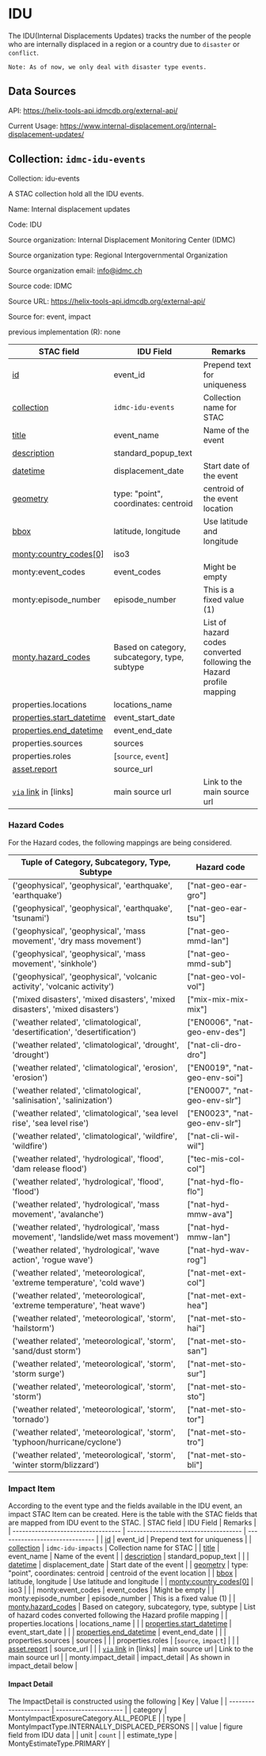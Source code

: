 # IDU

The IDU(Internal Displacements Updates) tracks the number of the people who are internally displaced in a region or a country due to `disaster` or `conflict`.

```text
Note: As of now, we only deal with disaster type events.
```

## Data Sources

API: <https://helix-tools-api.idmcdb.org/external-api/>

Current Usage: <https://www.internal-displacement.org/internal-displacement-updates/>

## Collection: `idmc-idu-events`

Collection: idu-events

A STAC collection hold all the IDU events.

Name: Internal displacement updates

Code: IDU

Source organization: Internal Displacement Monitoring Center (IDMC)

Source organization type: Regional Intergovernmental Organization

Source organization email: <info@idmc.ch>

Source code: IDMC

Source URL: <https://helix-tools-api.idmcdb.org/external-api/>

Source for: event, impact

previous implementation (R): none

| STAC field                         | IDU Field                            | Remarks                        |
| ---------------------------------- | ------------------------------------ | ------------------------------ |
| [id](https://github.com/radiantearth/stac-spec/blob/master/item-spec/item-spec.md#id)                                 | event_id                             | Prepend text for uniqueness             |
| [collection](https://github.com/radiantearth/stac-spec/blob/master/item-spec/item-spec.md#collection)                         | `idmc-idu-events`                     | Collection name for STAC       |
| [title](https://github.com/radiantearth/stac-spec/blob/master/commons/common-metadata.md#basics)                              | event_name                           | Name of the event              |
| [description](https://github.com/radiantearth/stac-spec/blob/master/commons/common-metadata.md#basics)                        | standard_popup_text                  |                                |
| [datetime](https://github.com/radiantearth/stac-spec/blob/master/commons/common-metadata.md#date-and-time) | displacement_date | Start date of the event        |
| [geometry](https://github.com/radiantearth/stac-spec/blob/master/item-spec/item-spec.md#geometry)                           | type: "point", coordinates: centroid | centroid of the event location |
| [bbox](https://github.com/radiantearth/stac-spec/blob/master/item-spec/item-spec.md#bbox)                               | latitude, longitude                  | Use latitude and longitude     |
| [monty:country_codes[0]](../../../README.md#montycountry_codes)             | iso3                                 |                                |
| monty:event_codes                  | event_codes                          | Might be empty                 |
| monty:episode_number               | episode_number                       | This is a fixed value (1)      |
| [monty.hazard_codes](../../../README.md#montyhazard_codes)                 | Based on category, subcategory, type, subtype | List of hazard codes converted following the Hazard profile mapping |
| properties.locations               | locations_name                       |                                |
| [properties.start_datetime](https://github.com/radiantearth/stac-spec/blob/master/commons/common-metadata.md#date-and-time-range) | event_start_date |              |
| [properties.end_datetime](https://github.com/radiantearth/stac-spec/blob/master/commons/common-metadata.md#date-and-time-range) | event_end_date  |                                |
| properties.sources                 | sources                              |                                |
| properties.roles                   | [`source`, `event`]            |                                |
| [asset.report](https://github.com/radiantearth/stac-spec/blob/master/commons/assets.md)                       | source_url                           |                                |
| [`via` link](https://github.com/radiantearth/stac-spec/blob/master/commons/assets.md) in \[links]                         | main source url                      | Link to the main source url    |

### Hazard Codes
For the Hazard codes, the following mappings are being considered.

| Tuple of Category, Subcategory, Type, Subtype | Hazard code |
| --------------------------------------------- | ----------- |
| ('geophysical', 'geophysical', 'earthquake', 'earthquake') | ["nat-geo-ear-gro"] |
| ('geophysical', 'geophysical', 'earthquake', 'tsunami') | ["nat-geo-ear-tsu"] |
| ('geophysical', 'geophysical', 'mass movement', 'dry mass movement') | ["nat-geo-mmd-lan"] |
| ('geophysical', 'geophysical', 'mass movement', 'sinkhole') | ["nat-geo-mmd-sub"] |
| ('geophysical', 'geophysical', 'volcanic activity', 'volcanic activity') | ["nat-geo-vol-vol"] |
| ('mixed disasters', 'mixed disasters', 'mixed disasters', 'mixed disasters') | ["mix-mix-mix-mix"] |
| ('weather related', 'climatological', 'desertification', 'desertification') | ["EN0006", "nat-geo-env-des"] |
| ('weather related', 'climatological', 'drought', 'drought') | ["nat-cli-dro-dro"] |
| ('weather related', 'climatological', 'erosion', 'erosion') | ["EN0019", "nat-geo-env-soi"] |
| ('weather related', 'climatological', 'salinisation', 'salinization') | ["EN0007", "nat-geo-env-slr"] |
| ('weather related', 'climatological', 'sea level rise', 'sea level rise') | ["EN0023", "nat-geo-env-slr"] |
| ('weather related', 'climatological', 'wildfire', 'wildfire') | ["nat-cli-wil-wil"] |
| ('weather related', 'hydrological', 'flood', 'dam release flood') | ["tec-mis-col-col"] |
| ('weather related', 'hydrological', 'flood', 'flood') | ["nat-hyd-flo-flo"] |
| ('weather related', 'hydrological', 'mass movement', 'avalanche') | ["nat-hyd-mmw-ava"] |
| ('weather related', 'hydrological', 'mass movement', 'landslide/wet mass movement') | ["nat-hyd-mmw-lan"] |
| ('weather related', 'hydrological', 'wave action', 'rogue wave') | ["nat-hyd-wav-rog"] |
| ('weather related', 'meteorological', 'extreme temperature', 'cold wave') | ["nat-met-ext-col"] |
| ('weather related', 'meteorological', 'extreme temperature', 'heat wave') | ["nat-met-ext-hea"] |
| ('weather related', 'meteorological', 'storm', 'hailstorm') | ["nat-met-sto-hai"] |
| ('weather related', 'meteorological', 'storm', 'sand/dust storm') | ["nat-met-sto-san"] |
| ('weather related', 'meteorological', 'storm', 'storm surge') | ["nat-met-sto-sur"] |
| ('weather related', 'meteorological', 'storm', 'storm') | ["nat-met-sto-sto"] |
| ('weather related', 'meteorological', 'storm', 'tornado') | ["nat-met-sto-tor"] |
| ('weather related', 'meteorological', 'storm', 'typhoon/hurricane/cyclone') | ["nat-met-sto-tro"] |
| ('weather related', 'meteorological', 'storm', 'winter storm/blizzard') | ["nat-met-sto-bli"] |

### Impact Item

According to the event type and the fields available in the IDU event, an impact STAC Item can be created.
Here is the table with the STAC fields that are mapped from IDU event to the STAC.
| STAC field                         | IDU Field                            | Remarks                        |
| ---------------------------------- | ------------------------------------ | ------------------------------ |
| [id](https://github.com/radiantearth/stac-spec/blob/master/item-spec/item-spec.md#id)                                 | event_id                             | Prepend text for uniqueness             |
| [collection](https://github.com/radiantearth/stac-spec/blob/master/item-spec/item-spec.md#collection)                         | `idmc-idu-impacts`                         | Collection name for STAC       |
| [title](https://github.com/radiantearth/stac-spec/blob/master/commons/common-metadata.md#basics)                              | event_name                           | Name of the event              |
| [description](https://github.com/radiantearth/stac-spec/blob/master/commons/common-metadata.md#basics)                        | standard_popup_text                  |                                |
| [datetime](https://github.com/radiantearth/stac-spec/blob/master/commons/common-metadata.md#date-and-time) | displacement_date | Start date of the event |
| [geometry](https://github.com/radiantearth/stac-spec/blob/master/item-spec/item-spec.md#geometry)                           | type: "point", coordinates: centroid | centroid of the event location |
| [bbox](https://github.com/radiantearth/stac-spec/blob/master/item-spec/item-spec.md#bbox)                               | latitude, longitude                  | Use latitude and longitude     |
| [monty:country_codes[0]](../../../README.md#montycountry_codes)             | iso3                                 |                                |
| monty:event_codes                  | event_codes                          | Might be empty                 |
| monty:episode_number               | episode_number                       | This is a fixed value (1)      |
| [monty.hazard_codes](../../../README.md#montyhazard_codes)                 | Based on category, subcategory, type, subtype | List of hazard codes converted following the Hazard profile mapping |
| properties.locations               | locations_name    |             |
| [properties.start_datetime](https://github.com/radiantearth/stac-spec/blob/master/commons/common-metadata.md#date-and-time-range) | event_start_date  |             |
| [properties.end_datetime](https://github.com/radiantearth/stac-spec/blob/master/commons/common-metadata.md#date-and-time-range)            | event_end_date                       |                                |
| properties.sources                 | sources                              |                                |
| properties.roles                   | [`source`, `impact`]            |                                |
| [asset.report](https://github.com/radiantearth/stac-spec/blob/master/commons/assets.md)                       | source_url                           |                                |
| [`via` link](https://github.com/radiantearth/stac-spec/blob/master/commons/assets.md) in \[links]                         | main source url                      | Link to the main source url    |
| monty.impact_detail                | impact_detail     | As shown in impact_detail below |

#### Impact Detail
The ImpactDetail is constructed using the following
| Key                   | Value                 |
| --------------------- | --------------------- |
| category              | MontyImpactExposureCategory.ALL_PEOPLE    |
| type                  | MontyImpactType.INTERNALLY_DISPLACED_PERSONS |
| value                 | figure field from IDU data |
| unit                  | `count`                   |
| estimate_type | MontyEstimateType.PRIMARY |
